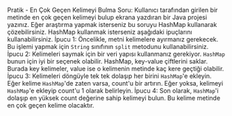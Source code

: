 Pratik - En Çok Geçen Kelimeyi Bulma
Soru: Kullanıcı tarafından girilen bir metinde en çok geçen kelimeyi bulup ekrana yazdıran bir Java projesi yazınız.
Eğer araştırma yapmak isterseniz bu soruyu HashMap kullanarak çözebilirsiniz. HashMap kullanmak isterseniz aşağıdaki ipuçlarını kullanabilirsiniz.
İpucu 1: Öncelikle, metni kelimelere ayırmanız gerekecek. Bu işlemi yapmak için `String` sınıfının `split` metodunu kullanabilirsiniz.
İpucu 2: Kelimeleri saymak için bir veri yapısı kullanmanız gerekiyor. `HashMap` bunun için iyi bir seçenek olabilir. HashMap, key-value çiftlerini saklar. Burada key kelimeler, value ise o kelimenin metinde kaç kere geçtiği olabilir.
İpucu 3: Kelimeleri döngüyle tek tek dolaşıp her birini `HashMap`'e ekleyin. Eğer kelime `HashMap`'de zaten varsa, count'u bir artırın. Eğer yoksa, kelimeyi `HashMap`'e ekleyip count'u 1 olarak belirleyin.
İpucu 4: Son olarak, `HashMap`'i dolaşıp en yüksek count değerine sahip kelimeyi bulun. Bu kelime metinde en çok geçen kelime olacaktır.

